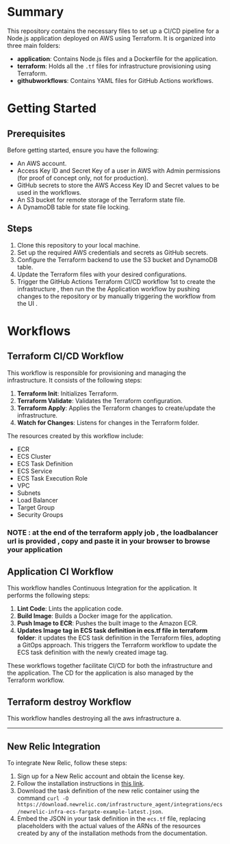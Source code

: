 
# Summary

This repository contains the necessary files to set up a CI/CD pipeline for a Node.js application deployed on AWS using Terraform. It is organized into three main folders:

- **application**: Contains Node.js files and a Dockerfile for the application.
- **terraform**: Holds all the `.tf` files for infrastructure provisioning using Terraform.
- **githubworkflows**: Contains YAML files for GitHub Actions workflows.

# Getting Started

## Prerequisites

Before getting started, ensure you have the following:

- An AWS account.
- Access Key ID and Secret Key of a user in AWS with Admin permissions (for proof of concept only, not for production).
- GitHub secrets to store the AWS Access Key ID and Secret values to be used in the workflows.
- An S3 bucket for remote storage of the Terraform state file.
- A DynamoDB table for state file locking.

## Steps

1. Clone this repository to your local machine.
2. Set up the required AWS credentials and secrets as GitHub secrets.
3. Configure the Terraform backend to use the S3 bucket and DynamoDB table.
4. Update the Terraform files with your desired configurations.
5. Trigger the GitHub Actions Terraform CI/CD workflow 1st to create the infrastructure , then run the the Application workflow by pushing changes to the repository or by manually triggering the workflow from the UI .

# Workflows

## Terraform CI/CD Workflow

This workflow is responsible for provisioning and managing the infrastructure. It consists of the following steps:

1. **Terraform Init**: Initializes Terraform.
2. **Terraform Validate**: Validates the Terraform configuration.
3. **Terraform Apply**: Applies the Terraform changes to create/update the infrastructure.
4. **Watch for Changes**: Listens for changes in the Terraform folder.

The resources created by this workflow include:
- ECR
- ECS Cluster
- ECS Task Definition
- ECS Service
- ECS Task Execution Role
- VPC
- Subnets
- Load Balancer
- Target Group
- Security Groups

### NOTE : at the end of the terraform apply job , the loadbalancer url is provided , copy and paste it in your browser to browse your application

## Application CI Workflow

This workflow handles Continuous Integration for the application. It performs the following steps:

1. **Lint Code**: Lints the application code.
2. **Build Image**: Builds a Docker image for the application.
3. **Push Image to ECR**: Pushes the built image to the Amazon ECR.
3. **Updates Image tag in ECS task definition in ecs.tf file in terraform folder**: it updates the ECS task definition in the Terraform files, adopting a GitOps approach. This triggers the Terraform workflow to update the ECS task definition with the newly created image tag.


These workflows together facilitate CI/CD for both the infrastructure and the application. The CD for the application is also managed by the Terraform workflow.

## Terraform destroy Workflow

This workflow handles destroying all the aws infrastructure a.

---
## New Relic Integration

To integrate New Relic, follow these steps:

1. Sign up for a New Relic account and obtain the license key.
2. Follow the installation instructions in [this link](https://docs.newrelic.com/docs/infrastructure/elastic-container-service-integration/install-ecs-integration/#next-steps).
3. Download the task definition of the new relic container using the command `curl -O https://download.newrelic.com/infrastructure_agent/integrations/ecs/newrelic-infra-ecs-fargate-example-latest.json`.
4. Embed the JSON in your task definition in the `ecs.tf` file, replacing placeholders with the actual values of the ARNs of the resources created by any of the installation methods from the documentation.
